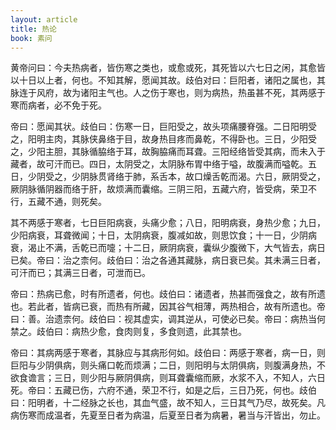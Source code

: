 ```yaml
---
layout: article
title: 热论
book: 素问
---
```


黄帝问曰：今夫热病者，皆伤寒之类也，或愈或死，其死皆以六七日之闲，其愈皆以十日以上者，何也。不知其解，愿闻其故。歧伯对曰：巨阳者，诸阳之属也，其脉连于风府，故为诸阳主气也。人之伤于寒也，则为病热，热虽甚不死，其两感于寒而病者，必不免于死。

帝曰：愿闻其状。歧伯曰：伤寒一日，巨阳受之，故头项痛腰脊强。二日阳明受之，阳明主肉，其脉侠鼻络于目，故身热目疼而鼻乾，不得卧也。三日，少阳受之，少阳主胆，其脉循脇络于耳，故胸脇痛而耳聋。三阳经络皆受其病，而未入于藏者，故可汗而已。四日，太阴受之，太阴脉布胃中络于嗌，故腹满而嗌乾。五日，少阴受之，少阴脉贯肾络于肺，系舌本，故口燥舌乾而渴。六日，厥阴受之，厥阴脉循阴器而络于肝，故烦满而囊缩。三阴三阳，五藏六府，皆受病，荣卫不行，五藏不通，则死矣。

其不两感于寒者，七日巨阳病衰，头痛少愈；八日，阳明病衰，身热少愈；九日，少阳病衰，耳聋微闻；十日，太阴病衰，腹减如故，则思饮食；十一日，少阴病衰，渴止不满，舌乾已而嚏；十二日，厥阴病衰，囊纵少腹微下，大气皆去，病日已矣。帝曰：治之柰何。歧伯曰：治之各通其藏脉，病日衰已矣。其未满三日者，可汗而已；其满三日者，可泄而已。

帝曰：热病已愈，时有所遗者，何也。歧伯曰：诸遗者，热甚而强食之，故有所遗也。若此者，皆病已衰，而热有所藏，因其谷气相薄，两热相合，故有所遗也。帝曰：善。治遗柰何。歧伯曰：视其虚实，调其逆从，可使必已矣。帝曰：病热当何禁之。歧伯曰：病热少愈，食肉则复，多食则遗，此其禁也。

帝曰：其病两感于寒者，其脉应与其病形何如。歧伯曰：两感于寒者，病一日，则巨阳与少阴俱病，则头痛口乾而烦满；二日，则阳明与太阴俱病，则腹满身热，不欲食谵言；三日，则少阳与厥阴俱病，则耳聋囊缩而厥，水浆不入，不知人，六日死。帝曰：五藏已伤，六府不通，荣卫不行，如是之后，三日乃死，何也。歧伯曰：阳明者，十二经脉之长也，其血气盛，故不知人，三日其气乃尽，故死矣。凡病伤寒而成温者，先夏至日者为病温，后夏至日者为病暑，暑当与汗皆出，勿止。

